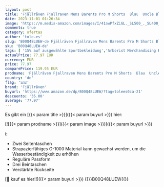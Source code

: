 ```yaml
---
layout: post
title: 'Fjällräven Fjallraven Mens Barents Pro M Shorts  Blau  Uncle Blue   44'
date: 2023-11-01 01:26:34
image: 'https://m.media-amazon.com/images/I/41awPfxZiGL._SL500_._SL400_.jpg'
comments: true
category: ofertas
author: 'tole.es'
slug: 'B00Q48LUEW-de Fjällräven Fjallraven Mens Barents Pro M Shorts Blau Uncle...'
sku: 'B00Q48LUEW-de'
tags: [ '15% auf ausgewählte Sportbekleidung','Arborist Merchandising Root','Fashion','Outdoor Bekleidung für Herren','Outdoor Shorts für Herren','Outdoor-Bekleidung','Self Service','Special Features Stores','Sport & Freizeit','Sportartspezifische Bekleidung','Sports-Promotions','ef3a019d-6628-41d5-b303-291126686917_0','ef3a019d-6628-41d5-b303-291126686917_7401','ef3a019d-6628-41d5-b303-291126686917_8801','fjällräven','🇩🇪', ]
actualPrice: 77.97 EUR
currency: EUR
price: 77.97
comparePrice: 119.95 EUR
prodname: 'Fjällräven Fjallraven Mens Barents Pro M Shorts  Blau  Uncle Blue   44'
country: 'de'
flag: '🇩🇪'
brand: 'Fjällräven'
buyurl: 'https://www.amazon.de/dp/B00Q48LUEW/?tag=tolees0ca-21'
descuento: '35.00'
average: '77.97'
---
```


Es gibt ein [{{< param title >}}]({{< param buyurl >}}) hier:

[![{{< param prodname >}}]({{< param image >}})]({{< param buyurl >}})

ℹ️:

- Zwei Seitentaschen
- Strapazierfähiges G-1000 Material kann gewachst werden, um die Wasserbeständigkeit zu erhöhen
- Reguläre Passform
- Drei Beintaschen
- Verstärkte Rückseite

[🛒 kauf es hier!!]({{< param buyurl >}})
{{<world>}}B00Q48LUEW{{</world>}}
